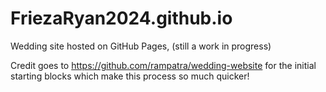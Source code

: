 # FriezaRyan2024.github.io
Wedding site hosted on GitHub Pages, (still a work in progress)

Credit goes to https://github.com/rampatra/wedding-website for the initial starting blocks which make this process so much quicker! 
